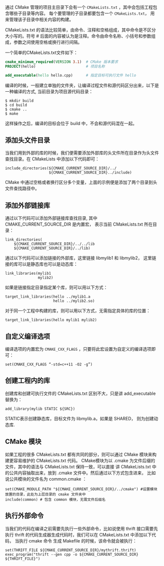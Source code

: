 通过 CMake 管理的项目主目录下会有一个 `CMakeLists.txt` ，其中会包括工程包含哪些子目录等内容。 每个要管理的子目录都要包含一个 `CMakeLists.txt`， 用来管理该子目录中相关内容的构建。

CMakeLists.txt 的语法比较简单，由命令、注释和空格组成，其中命令是不区分大小写的。符号 # 后面的内容被认为是注释。命令由命令名称、小括号和参数组成，参数之间使用空格或换行进行间隔。

一个简单的CMakeLists.txt文件如下：
```cmake
cmake_minimum_required(VERSION 3.1)  # CMake 版本要求
PROJECT(hello)                       # 项目名称

add_executable(hello hello.cpp)      # 指定目标可执行文件 hello
```

编译的时候，一般建立单独的文件夹，让编译过程文件和源代码区分出来，以下是一种编译的方式, 当前目录为项目源代码目录：
```shell
$ mkdir build
$ cd build
$ cmake ..
$ make
```
这样操作之后，编译的目标会位于 build 中，不会和源代码混在一起。

## 添加头文件目录
当我们用到外部的库的时候，我们便需要添加外部库的头文件所在目录作为头文件查找目录。在 CMakeLists 中添加以下代码即可：
```
include_directories(${CMAKE_CURRENT_SOURCE_DIR}/../
                    ${CMAKE_CURRENT_SOURCE_DIR}../include)
```
CMake 中通过空格或者换行区分多个变量，上面的示例便是添加了两个目录到头文件查找路径中。

## 添加外部链接库
通过以下代码可以添加外部链接库查找目录, 其中 CMAKE_CURRENT_SOURCE_DIR 是内置宏， 表示当前 CMakeLists.txt 所在目录：
```
link_directories(
    ${CMAKE_CURRENT_SOURCE_DIR}/../../lib
    ${CMAKE_CURRENT_SOURCE_DIR}/../lib)
```
通过以下代码可以添加链接的外部库，这里链接 libmylib1 和 libmylib2， 这里链接的库可以是静态库也可以是动态库：
```
link_libraries(mylib1
               mylib2)
```
如果是链接指定目录指定某个库，则可以用以下方式：
```
target_link_libraries(hello ../mylib1.a
                      hello ../mylib2.so)
```
对于同一个工程中构建的库，则可以用以下方式，无需指定具体的库的位置：
```
target_link_libraries(hello mylib1 mylib2)
```

## 自定义编译选项
编译选项的内置宏为 `CMAKE_CXX_FLAGS` ，只要将此宏设置为自定义的编译选项即可：
```
set(CMAKE_CXX_FLAGS “-std=c++11 -O2 -g”)
```

## 创建工程内的库
创建库和创建可执行文件的 CMakeLists.txt 区别不大，只是讲 add_executable 替换为：
```
add_library(mylib STATIC ${SRC})
```
STATIC表示创建静态库，目标文件为 libmylib.a，如果是 SHARED， 则为创建动态库.

## CMake 模块
如果工程的很多 CMakeLists.txt 都有共同的部分，则可以通过 CMake 模块来构建更容易维护的 CMakeLists.txt 代码。 CMake模块为以 .cmake 为文件后缀的文件，其中的语法与 CMakeLists.txt 保持一致，可以直接 讲 CMakeLists.txt 中的公共内容抽取出来，放到 .cmake 文件中。然后通过以下方式包含进来， 比如说公共模块的文件名为 common.cmake ：
```
set(CMAKE_MODULE_PATH "${CMAKE_CURRENT_SOURCE_DIR}/../cmake") #设置模块放置的目录，此处为上层目录的 cmake 文件夹中
include(common) # 包含 common 模块，无需文件后缀名
```

## 执行外部命令
当我们的代码在编译之前需要先执行一些外部命令，比如说使用 thrift 接口需要先执行 thrift 的代码生成器生成代码时，我们可以在 CMakeLists.txt 中添加以下代码， 当执行 cmake 命令 生成 Makefile 的时候，该命令就会被执行：
```
set(THRIFT_FILE ${CMAKE_CURRENT_SOURCE_DIR}/mythrift.thrift)
exec_program("thrift --gen cpp -o ${CMAKE_CURRENT_SOURCE_DIR} ${THRIFT_FILE}")
```